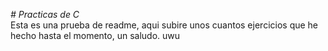 <em> # Practicas de C </em><br>
Esta es una prueba de readme, aqui subire unos cuantos ejercicios que he hecho hasta el momento, un saludo. uwu 
